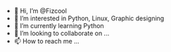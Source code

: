 - 👋 Hi, I’m @Fizcool
- 👀 I’m interested in Python, Linux, Graphic designing
- 🌱 I’m currently learning Python
- 💞️ I’m looking to collaborate on ...
- 📫 How to reach me ...

<!---
Fizcool/Fizcool is a ✨ special ✨ repository because its `README.md` (this file) appears on your GitHub profile.
You can click the Preview link to take a look at your changes.
--->
